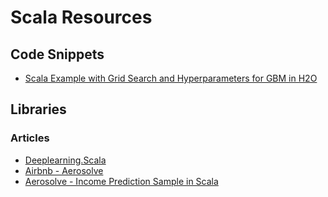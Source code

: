 # Scala Resources # 

## Code Snippets ## 
 - [Scala Example with Grid Search and Hyperparameters for GBM in H2O](https://aichamp.wordpress.com/2017/09/11/scala-example-with-grid-search-and-hyperparameters-for-gbm-in-h2o/)

## Libraries ##

### Articles ### 
  - [Deeplearning.Scala](https://github.com/ThoughtWorksInc/DeepLearning.scala)
  - [Airbnb - Aerosolve](https://github.com/airbnb/aerosolve)
  - [Aerosolve - Income Prediction Sample in Scala](https://github.com/airbnb/aerosolve/tree/master/demo/income_prediction)
